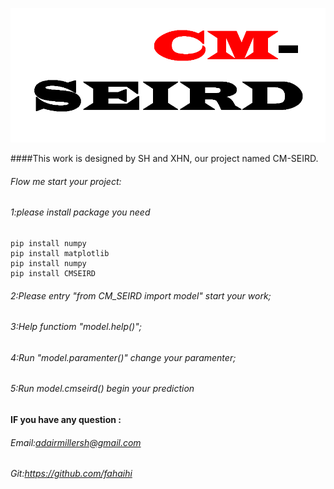 ![](https://github.com/fahaihi/CMSEIRD/blob/master/LOGO.png)

####This work is designed by SH and XHN, our project named CM-SEIRD.
###### Flow me start your project:
###### 1:please install package you need

    pip install numpy
    pip install matplotlib
    pip install numpy
    pip install CMSEIRD
###### 2:Please entry "from CM_SEIRD import model" start your work;
###### 3:Help functiom "model.help()";
###### 4:Run "model.paramenter()" change your paramenter;
###### 5:Run model.cmseird() begin your prediction
#### IF you have any question :
###### Email:adairmillersh@gmail.com
###### Git:https://github.com/fahaihi
